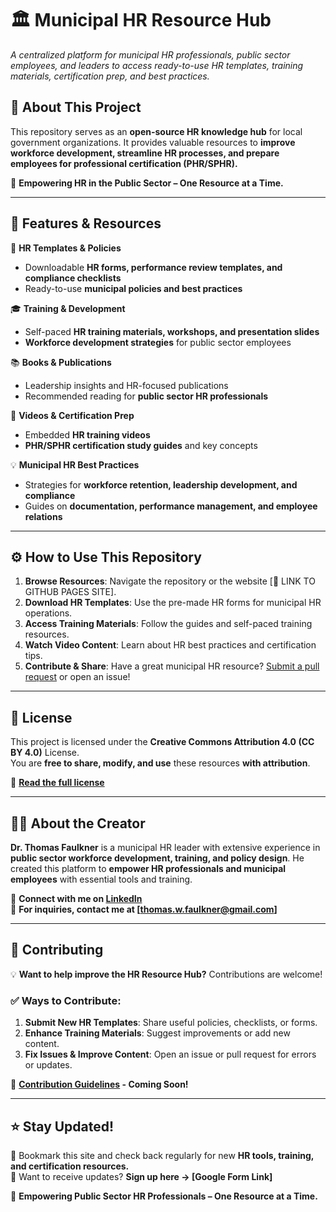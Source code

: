 # 🏛️ Municipal HR Resource Hub

*A centralized platform for municipal HR professionals, public sector employees, and leaders to access ready-to-use HR templates, training materials, certification prep, and best practices.*

## 📌 About This Project
This repository serves as an **open-source HR knowledge hub** for local government organizations. It provides valuable resources to **improve workforce development, streamline HR processes, and prepare employees for professional certification (PHR/SPHR).**  

🚀 **Empowering HR in the Public Sector – One Resource at a Time.**

---

## 🔹 Features & Resources

📄 **HR Templates & Policies**  
- Downloadable **HR forms, performance review templates, and compliance checklists**  
- Ready-to-use **municipal policies and best practices**  

🎓 **Training & Development**  
- Self-paced **HR training materials, workshops, and presentation slides**  
- **Workforce development strategies** for public sector employees  

📚 **Books & Publications**  
- Leadership insights and HR-focused publications  
- Recommended reading for **public sector HR professionals**  

🎥 **Videos & Certification Prep**  
- Embedded **HR training videos**  
- **PHR/SPHR certification study guides** and key concepts  

💡 **Municipal HR Best Practices**  
- Strategies for **workforce retention, leadership development, and compliance**  
- Guides on **documentation, performance management, and employee relations**  

---

## ⚙️ How to Use This Repository

1. **Browse Resources**: Navigate the repository or the website [🔗 LINK TO GITHUB PAGES SITE].
2. **Download HR Templates**: Use the pre-made HR forms for municipal HR operations.
3. **Access Training Materials**: Follow the guides and self-paced training resources.
4. **Watch Video Content**: Learn about HR best practices and certification tips.
5. **Contribute & Share**: Have a great municipal HR resource? [Submit a pull request](#contributing) or open an issue!

---

## 📖 License
This project is licensed under the **Creative Commons Attribution 4.0 (CC BY 4.0)** License.  
You are **free to share, modify, and use** these resources **with attribution**.  

📜 **[Read the full license](LICENSE.md)**

---

## 👨‍💼 About the Creator
**Dr. Thomas Faulkner** is a municipal HR leader with extensive experience in **public sector workforce development, training, and policy design**. He created this platform to **empower HR professionals and municipal employees** with essential tools and training.

📩 **Connect with me on [LinkedIn]((https://www.linkedin.com/in/twfaulknerjr/))**  
📧 **For inquiries, contact me at [thomas.w.faulkner@gmail.com]**

---

## 🤝 Contributing
💡 **Want to help improve the HR Resource Hub?** Contributions are welcome!  

### ✅ Ways to Contribute:
1. **Submit New HR Templates**: Share useful policies, checklists, or forms.
2. **Enhance Training Materials**: Suggest improvements or add new content.
3. **Fix Issues & Improve Content**: Open an issue or pull request for errors or updates.

📜 **[Contribution Guidelines](CONTRIBUTING.md) - Coming Soon!**

---

## ⭐ Stay Updated!
🔹 Bookmark this site and check back regularly for new **HR tools, training, and certification resources.**  
🔹 Want to receive updates? **Sign up here → [Google Form Link]**

🚀 **Empowering Public Sector HR Professionals – One Resource at a Time.**
